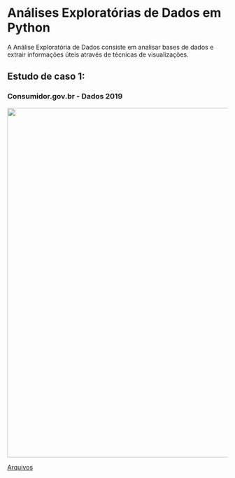 # Análises Exploratórias de Dados em Python

A Análise Exploratória de Dados consiste em analisar bases de dados e extrair informações úteis através de técnicas de visualizações.

## Estudo de caso 1:
### Consumidor.gov.br - Dados 2019

<center><img src="https://user-images.githubusercontent.com/67449365/99209762-b0d70980-27a2-11eb-9885-8ce36a5278e4.jpg" alt="" width="800"></center>

[Arquivos](https://github.com/ThayaneMoreira/Analises_Exploratorias/blob/main/Consumidor.gov.br/AE_Consumidor.gov.ipynb)